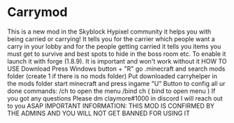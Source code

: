 # Carrymod
This is a new mod in the Skyblock Hypixel community it helps you with being carried or carrying! It tells you for the carrier which people want a carry in your lobby and for the people getting carried it tells you items you must get to survive and best spots to hide in the boss room etc. To enable it launch it with forge (1.8.9). It is important and won't work without it HOW TO USE  Download  Press Windows button + "R" go .minecraft and search mods folder (create 1 if there is no mods folder) Put downloaded carryhelper in the mods folder start minecraft and press ingame "U" Button to config all ur done commands: /ch to open the menu /bind ch ( bind to open menu ) If you got any questions Please dm claymore#1000 in discord I will reach out to you ASAP IMPORTANT INFORMATION: THIS MOD IS CONFIRMED BY THE ADMINS AND YOU WILL NOT GET BANNED FOR USING IT
